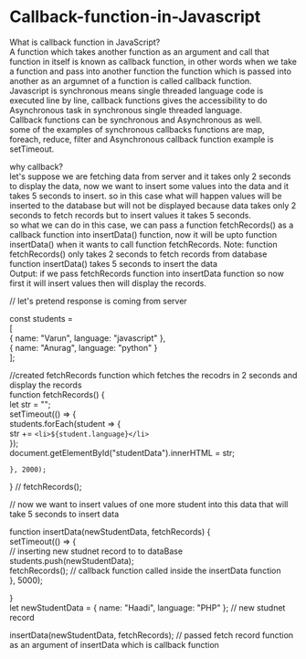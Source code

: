 # Callback-function-in-Javascript
What is callback function in JavaScript?\
A function which takes another function as an argument and call that function in itself is known as callback function, in other words when we take a function and pass into another function the function which is passed into another as an argumnet of a function is called callback function.\
Javascript is synchronous means single threaded language code is executed line by line, callback functions gives the accessibility to do Asynchronous task in synchronous single threaded language.\
Callback functions can be synchronous and Asynchronous as well.\
some of the examples of synchronous callbacks functions are map, foreach, reduce, filter and Asynchronous callback function example is setTimeout.


why callback?\
let's suppose we are fetching data from server and it takes only 2 seconds to display the data, now we want to insert some values into the data and it takes 5 seconds to insert.
so in this case what will happen values will be inserted to the database but will not be displayed because data takes only 2 seconds to fetch records  but to insert values it takes 5 seconds.\
so what we can do in this case, we  can pass a function fetchRecords() as a callback function into insertData() function, now it will be upto function insertData() when it wants to call function fetchRecords.
Note: 
function fetchRecords() only takes 2 seconds to fetch records from database\
function insertData() takes 5 seconds to insert the data \
Output: if we pass fetchRecords function into insertData function so now first it will insert values then will display the records.

// let's pretend response is coming from server

const students = \
    [ \
        { name: "Varun", language: "javascript" }, \
        { name: "Anurag", language: "python" } \
    ];

//created fetchRecords function which fetches the recodrs in 2 seconds and display the records \
function fetchRecords() { \
    let str = "";\
    setTimeout(() => { \
        students.forEach(student => { \
            str += `<li>${student.language}</li>`\
        });\
        document.getElementById("studentData").innerHTML = str;

    }, 2000);
}
// fetchRecords();

// now we want to insert values of one more student into this data that will take 5 seconds to insert data

function insertData(newStudentData, fetchRecords) {\
    setTimeout(() => {\
        // inserting new studnet record to to dataBase\
        students.push(newStudentData);\
        fetchRecords(); // callback function called inside the insertData function\
    }, 5000);

}\
let newStudentData = { name: "Haadi", language: "PHP" }; // new studnet record

insertData(newStudentData, fetchRecords); // passed fetch record function as an argument of insertData which is callback function
